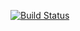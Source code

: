 [![Build Status](https://travis-ci.org/steadylearner/travis-ci.svg?branch=master)](https://travis-ci.org/steadylearner/travis-ci)
